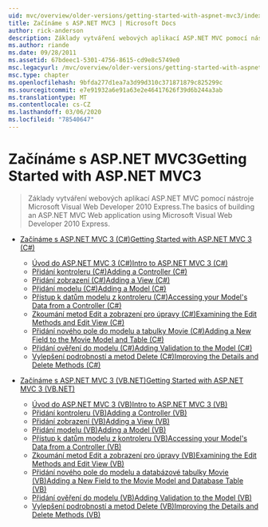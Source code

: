 ```yaml
---
uid: mvc/overview/older-versions/getting-started-with-aspnet-mvc3/index
title: Začínáme s ASP.NET MVC3 | Microsoft Docs
author: rick-anderson
description: Základy vytváření webových aplikací ASP.NET MVC pomocí nástroje Microsoft Visual Web Developer 2010 Express.
ms.author: riande
ms.date: 09/28/2011
ms.assetid: 67bdeec1-5301-4756-8615-cd9e8c5749e0
msc.legacyurl: /mvc/overview/older-versions/getting-started-with-aspnet-mvc3
msc.type: chapter
ms.openlocfilehash: 9bfda277d1ea7a3d99d310c371871879c825299c
ms.sourcegitcommit: e7e91932a6e91a63e2e46417626f39d6b244a3ab
ms.translationtype: MT
ms.contentlocale: cs-CZ
ms.lasthandoff: 03/06/2020
ms.locfileid: "78540647"
---
```

# <a name="getting-started-with-aspnet-mvc3"></a><span data-ttu-id="4bd9b-103">Začínáme s ASP.NET MVC3</span><span class="sxs-lookup"><span data-stu-id="4bd9b-103">Getting Started with ASP.NET MVC3</span></span>

> <span data-ttu-id="4bd9b-104">Základy vytváření webových aplikací ASP.NET MVC pomocí nástroje Microsoft Visual Web Developer 2010 Express.</span><span class="sxs-lookup"><span data-stu-id="4bd9b-104">The basics of building an ASP.NET MVC Web application using Microsoft Visual Web Developer 2010 Express.</span></span>

- [<span data-ttu-id="4bd9b-105">Začínáme s ASP.NET MVC 3 (C#)</span><span class="sxs-lookup"><span data-stu-id="4bd9b-105">Getting Started with ASP.NET MVC 3 (C#)</span></span>](cs/index.md)

    - [<span data-ttu-id="4bd9b-106">Úvod do ASP.NET MVC 3 (C#)</span><span class="sxs-lookup"><span data-stu-id="4bd9b-106">Intro to ASP.NET MVC 3 (C#)</span></span>](cs/intro-to-aspnet-mvc-3.md)
    - [<span data-ttu-id="4bd9b-107">Přidání kontroleru (C#)</span><span class="sxs-lookup"><span data-stu-id="4bd9b-107">Adding a Controller (C#)</span></span>](cs/adding-a-controller.md)
    - [<span data-ttu-id="4bd9b-108">Přidání zobrazení (C#)</span><span class="sxs-lookup"><span data-stu-id="4bd9b-108">Adding a View (C#)</span></span>](cs/adding-a-view.md)
    - [<span data-ttu-id="4bd9b-109">Přidání modelu (C#)</span><span class="sxs-lookup"><span data-stu-id="4bd9b-109">Adding a Model (C#)</span></span>](cs/adding-a-model.md)
    - [<span data-ttu-id="4bd9b-110">Přístup k datům modelu z kontroleru (C#)</span><span class="sxs-lookup"><span data-stu-id="4bd9b-110">Accessing your Model's Data from a Controller (C#)</span></span>](cs/accessing-your-models-data-from-a-controller.md)
    - [<span data-ttu-id="4bd9b-111">Zkoumání metod Edit a zobrazení pro úpravy (C#)</span><span class="sxs-lookup"><span data-stu-id="4bd9b-111">Examining the Edit Methods and Edit View (C#)</span></span>](cs/examining-the-edit-methods-and-edit-view.md)
    - [<span data-ttu-id="4bd9b-112">Přidání nového pole do modelu a tabulky Movie (C#)</span><span class="sxs-lookup"><span data-stu-id="4bd9b-112">Adding a New Field to the Movie Model and Table (C#)</span></span>](cs/adding-a-new-field.md)
    - [<span data-ttu-id="4bd9b-113">Přidání ověření do modelu (C#)</span><span class="sxs-lookup"><span data-stu-id="4bd9b-113">Adding Validation to the Model (C#)</span></span>](cs/adding-validation-to-the-model.md)
    - [<span data-ttu-id="4bd9b-114">Vylepšení podrobností a metod Delete (C#)</span><span class="sxs-lookup"><span data-stu-id="4bd9b-114">Improving the Details and Delete Methods (C#)</span></span>](cs/improving-the-details-and-delete-methods.md)
- [<span data-ttu-id="4bd9b-115">Začínáme s ASP.NET MVC 3 (VB.NET)</span><span class="sxs-lookup"><span data-stu-id="4bd9b-115">Getting Started with ASP.NET MVC 3 (VB.NET)</span></span>](vb/index.md)

    - [<span data-ttu-id="4bd9b-116">Úvod do ASP.NET MVC 3 (VB)</span><span class="sxs-lookup"><span data-stu-id="4bd9b-116">Intro to ASP.NET MVC 3 (VB)</span></span>](vb/intro-to-aspnet-mvc-3.md)
    - [<span data-ttu-id="4bd9b-117">Přidání kontroleru (VB)</span><span class="sxs-lookup"><span data-stu-id="4bd9b-117">Adding a Controller (VB)</span></span>](vb/adding-a-controller.md)
    - [<span data-ttu-id="4bd9b-118">Přidání zobrazení (VB)</span><span class="sxs-lookup"><span data-stu-id="4bd9b-118">Adding a View (VB)</span></span>](vb/adding-a-view.md)
    - [<span data-ttu-id="4bd9b-119">Přidání modelu (VB)</span><span class="sxs-lookup"><span data-stu-id="4bd9b-119">Adding a Model (VB)</span></span>](vb/adding-a-model.md)
    - [<span data-ttu-id="4bd9b-120">Přístup k datům modelu z kontroleru (VB)</span><span class="sxs-lookup"><span data-stu-id="4bd9b-120">Accessing your Model's Data from a Controller (VB)</span></span>](vb/accessing-your-models-data-from-a-controller.md)
    - [<span data-ttu-id="4bd9b-121">Zkoumání metod Edit a zobrazení pro úpravy (VB)</span><span class="sxs-lookup"><span data-stu-id="4bd9b-121">Examining the Edit Methods and Edit View (VB)</span></span>](vb/examining-the-edit-methods-and-edit-view.md)
    - [<span data-ttu-id="4bd9b-122">Přidání nového pole do modelu a databázové tabulky Movie (VB)</span><span class="sxs-lookup"><span data-stu-id="4bd9b-122">Adding a New Field to the Movie Model and Database Table (VB)</span></span>](vb/adding-a-new-field.md)
    - [<span data-ttu-id="4bd9b-123">Přidání ověření do modelu (VB)</span><span class="sxs-lookup"><span data-stu-id="4bd9b-123">Adding Validation to the Model (VB)</span></span>](vb/adding-validation-to-the-model.md)
    - [<span data-ttu-id="4bd9b-124">Vylepšení podrobností a metod Delete (VB)</span><span class="sxs-lookup"><span data-stu-id="4bd9b-124">Improving the Details and Delete Methods (VB)</span></span>](vb/improving-the-details-and-delete-methods.md)
